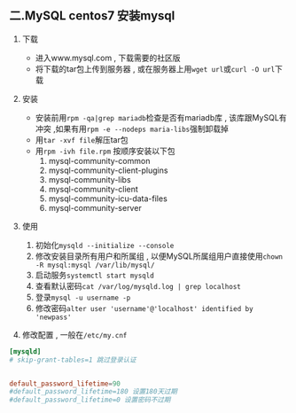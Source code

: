 ## 二.MySQL centos7 安装mysql
1. 下载 
	- 进入www.mysql.com , 下载需要的社区版
	- 将下载的tar包上传到服务器 , 或在服务器上用`wget url`或`curl -O url`下载
2. 安装
	- 安装前用`rpm -qa|grep mariadb`检查是否有mariadb库 , 该库跟MySQL有冲突 ,如果有用`rpm -e --nodeps maria-libs`强制卸载掉
	- 用`tar -xvf file`解压tar包
	- 用`rpm -ivh file.rpm` 按顺序安装以下包
		1. mysql-community-common
		2. mysql-community-client-plugins
		3. mysql-community-libs
		4. mysql-community-client
		5. mysql-community-icu-data-files
		6. mysql-community-server​

3. 使用
	1. 初始化`mysqld --initialize --console`
	2. 修改安装目录所有用户和所属组 , 以便MySQL所属组用户直接使用`chown -R mysql:mysql /var/lib/mysql/`
	3. 启动服务`systemctl start mysqld`
	4. 查看默认密码`cat /var/log/mysqld.log | grep localhost`
	5. 登录`mysql -u username -p`
	6. 修改密码`alter user 'username'@'localhost' identified by 'newpass'`

4. 修改配置 , 一般在`/etc/my.cnf`
```my.cnf
[mysqld]
# skip-grant-tables=1 跳过登录认证


default_password_lifetime=90 
#default_password_lifetime=180 设置180天过期
#default_password_lifetime=0 设置密码不过期 

```